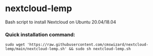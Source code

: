 # nextcloud-lemp
Bash script to install Nextcloud on Ubuntu 20.04/18.04
### Quick installation command:
`sudo wget 'https://raw.githubusercontent.com/cmswizard/nextcloud-lemp/main/nextcloud-lemp.sh' && sudo sh nextcloud-lemp.sh`
